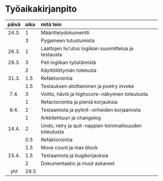 # Työaikakirjanpito

| päivä | aika | mitä tein  |
| :----:|:-----| :-----|
| 24.3. | 1    | Määrittelydokumentti |
|  | 3    | Pygameen tutustumista |
| 26.3. | 1    | Laattojen liu'utus logiikan suunnittelua ja testausta |
| 28.3. | 3    | Peli logiikan työstämistä |
|  | 2    | Käyttöliittymän totetusta |
| 31.3. | 1.5    | Refaktorointia |
|  | 1.5   | Testauksen aloittaminen ja poetry invoke |
| 7.4. | 3    | Voitto, häviö ja highscore-näkymien toteutusta |
|  | 1   | Refactorointia ja pieniä korjauksia |
| 8.4. | 2    | Testaamista ja pylinit-virheiden korjaamista |
|  | 1   | Arkkitehtuuri ja changelog |
| 14.4. | 2    | Undo, retry ja quit-nappien toiminallisuuden toteutusta |
|  | 0.5   | Refaktorointia |
|  | 1.5   | Move count ja max block |
| 15.4. | 1.5    | Testaamista ja bugikorjauksia |
|  | 2   | Dokumentaatio ja muut askareet |
| yht | 29.5  |  |
